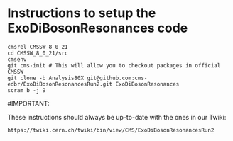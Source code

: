Instructions to setup the ExoDiBosonResonances code
========

```
cmsrel CMSSW_8_0_21
cd CMSSW_8_0_21/src
cmsenv
git cms-init # This will allow you to checkout packages in official CMSSW
git clone -b Analysis80X git@github.com:cms-edbr/ExoDiBosonResonancesRun2.git ExoDiBosonResonances
scram b -j 9
```

#IMPORTANT: 

These instructions should always be up-to-date with the ones in our Twiki:

`https://twiki.cern.ch/twiki/bin/view/CMS/ExoDiBosonResonancesRun2`
